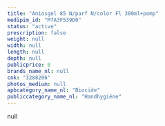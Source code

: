 ```yaml
---
title: "Aniosgel 85 N/parf N/color Fl 300ml+pomp"
medipim_id: "M7A3F539D0"
status: "active"
prescription: false
weight: null
width: null
length: null
depth: null
publicprice: 0
brands_name_nl: null
cnk: "3288206"
photos_medium: null
apbcategory_name_nl: "Biocide"
publiccategory_name_nl: "Handhygiëne"
---
```

null
